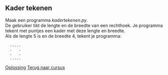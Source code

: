 ## Kader tekenen

Maak een programma _kadertekenen.py_.\
De gebruiker tikt de lengte en de breedte van een rechthoek. Je
programma tekent met puntjes een kader met deze lengte en breedte.\
Als de lengte 5 is en de breedte 4, tekent je programma:

      .....
      .   .
      .   .
      .....

[Oplossing](/oplossingen/kadertekenen.html)
[Terug naar cursus](/18_for.html)